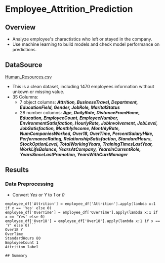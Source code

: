 # Employee_Attrition_Prediction
## Overview 
   - Analyze employee's charactistics who left or stayed in the company.
   - Use machine learning to build models and check model performance on predictions. 

## DataSource
   [Human_Resources.csv](https://github.com/CelineWW/Employee_Attrition_Prediction/blob/main/Human_Resources.csv)
   - This is a clean dataset, including 1470 employees information without unkown or missing value.
   - 35 Columns: 
      - 7 object columns: ***Attrition, BusinessTravel, Department, EducationField, Gender, JobRole, MaritalStatus***
      - 28 number columns: ***Age, DailyRate, DistanceFromHome, Education, EmployeeCount, EmployeeNumber, EnvironmentSatisfaction, HourlyRate, JobInvolvement, JobLevel, JobSatisfaction, MonthlyIncome, MonthlyRate, NumCompaniesWorked, Over18, OverTime, PercentSalaryHike, PerformanceRating, RelationshipSatisfaction, StandardHours, StockOptionLevel, TotalWorkingYears, TrainingTimesLastYear, WorkLifeBalance, YearsAtCompany, YearsInCurrentRole, YearsSinceLastPromotion, YearsWithCurrManager***
   
## Results
### Data Preprocessing
   - Convert *Yes* or *Y* to *1* or *0*
   ``` # Use lambda function to convert boolen columns.
employee_df['Attrition'] = employee_df['Attrition'].apply(lambda x:1 if x == 'Yes' else 0)
employee_df['OverTime'] = employee_df['OverTime'].apply(lambda x:1 if x == 'Yes' else 0)
employee_df['Over18'] = employee_df['Over18'].apply(lambda x:1 if x == 'Y' else 0)```
   Over18 Y
   OverTime
   StandardHours 80
   EmployeeCount 1
   Attrition label

## Summary
